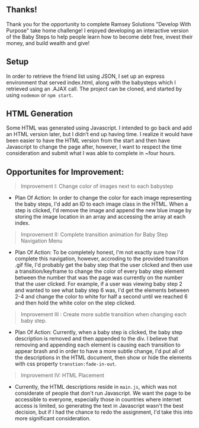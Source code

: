 ## Thanks!
Thank you for the opportunity to complete Ramsey Solutions "Develop With Purpose" take home challenge! I enjoyed developing an interactive version of the Baby Steps to help people learn how to become debt free, invest their money, and build wealth and give!

## Setup 
In order to retrieve the friend list using JSON, I set up an express environment that served index.html, along with the babysteps which I retrieved using an .AJAX call. The project can be cloned, and started by using ``nodemon`` or ``npm start``. 

## HTML Generation
Some HTML was generated using Javascript. I intended to go back and add an HTML version later, but I didn’t end up having time. I realize it would have been easier to have the HTML version from the start and then have Javascript to change the page after, however, I want to respect the time consideration and submit what I was able to complete in ~four hours.

## Opportunites for Improvement:
> Improvement I: Change color of images next to each babystep 
  * Plan Of Action: In order to change the color for each image representing the baby steps, I'd add an ID to each image class in the HTML. When a step is clicked, I'd remove the image and append the new blue image by storing the image location in an array and accessing the array at each index.  

> Improvement II: Complete transition animation for Baby Step Navigation Menu 
   * Plan Of Action: To be completely honest, I'm not exactly sure how I'd complete this navigation, however, accroding to the provided transition .gif file, I'd probably get the baby step that the user clicked and then use a transition/keyframe to change the color of every baby step element between the number that was the page was currently on the number that the user clicked. For example, if a user was viewing baby step 2 and wanted to see what baby step 6 was, I'd get the elements between 2-4 and change the color to white for half a second until we reached 6 and then hold the white color on the step clicked. 

> Improvement III : Create more subtle transition when changing each baby step.
   * Plan Of Action: Currently, when a baby step is clicked, the baby step description is removed and then appended to the div. I believe that removing and appending each element is causing each transition to appear brash and in order to have a more subtle change, I'd put all of the descriptions in the HTML document, then show or hide the elements with css property ``transtion:fade-in-out``. 

> Improvement IV: HTML Placement
  * Currently, the HTML descriptions reside in ``main.js``, which was not considerate of people that don't run Javascript. We want the page to be accessible to everyone, especially those in countries where internet access is limited, so generating the text in Javascript wasn't the best decision, but if I had the chance to redo the assignment, I'd take this into more significant consideration.  

